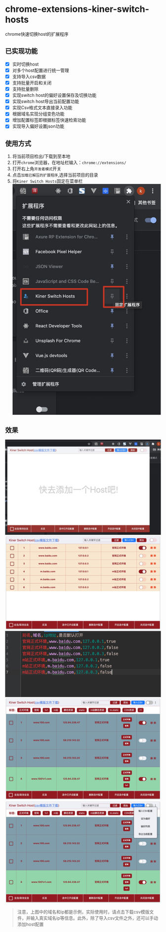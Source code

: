 # chrome-extensions-kiner-switch-hosts
chrome快速切换host的扩展程序

## 已实现功能

- [x] 实时切换host
- [x] 对多个host配置进行统一管理
- [x] 支持导入csv数据
- [x] 支持批量开启和关闭
- [x] 支持批量删除
- [x] 实现switch host的偏好设置保存及切换功能
- [x] 实现switch host导出当前配置功能
- [x] 实现Csv格式文本直接录入功能
- [x] 根据域名实现分组变色功能
- [x] 增加配置标签即根据标签快速检索功能
- [x] 实现导入偏好设置json功能

## 使用方式

1. 将当前项目检出/下载到至本地
2. 打开`chrome`浏览器，在地址栏输入：`chrome://extensions/`
3. 打开右上角`开发者模式`开关
4. 点击`加载已解压的扩展程序`,选择当前项目的目录
4. 将`Kiner Switch Hosts`固定在菜单栏
    ![1](./imgs/1.jpg)
    
## 效果

![2](./imgs/2.jpg)
![3](./imgs/3.jpg)
![4](./imgs/4.jpg)
![5](./imgs/5.jpg)
![6](./imgs/6.jpg)

> 注意，上图中的域名和ip都是示例，实际使用时，请点击下载csv模版文件，并输入真实域名ip等信息。此外，除了导入csv文件之外，还可以手动添加host配置

